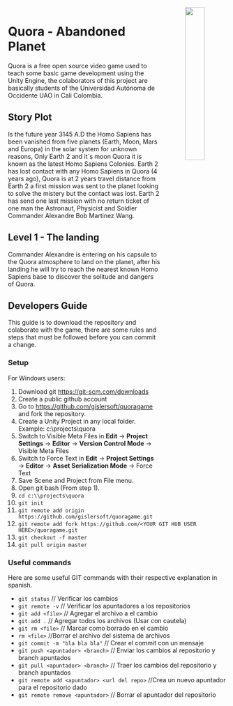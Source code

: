 
<img align="right" src="https://github.com/gislersoft/quoragame/blob/master/quora-logo.png" width="30%" height="30%" style="text-align:center">

# Quora - Abandoned Planet

Quora is a free open source video game used to teach some basic game development using the Unity Engine, the colaborators of this project are basically students of the Universidad Autónoma de Occidente UAO in Cali Colombia.

## Story Plot

Is the future year 3145 A.D the Homo Sapiens has been vanished from five planets (Earth, Moon, Mars and Europa) in the solar system for unknown reasons, Only Earth 2 and it´s moon Quora it is known as the latest Homo Sapiens Colonies. Earth 2 has lost contact with any Homo Sapiens in Quora (4 years ago),  Quora is at 2 years travel distance from Earth 2 a first mission was sent to the planet looking to solve the mistery but the contact was lost. Earth 2 has send one last mission with no return ticket of one man the Astronaut, Physicist and Soldier Commander Alexandre Bob Martinez Wang.

## Level 1 - The landing

Commander Alexandre is entering on his capsule to the Quora atmosphere to land on the planet, after his landing he will try to reach the nearest known Homo Sapiens base to discover the solitude and dangers of Quora.

## Developers Guide

This guide is to download the repository and colaborate with the game, there are some rules and steps that must be followed before you can commit a change.

### Setup

For Windows users:

1. Download git https://git-scm.com/downloads
2. Create a public github account
3. Go to https://github.com/gislersoft/quoragame and fork the repository.
4. Create a Unity Project in any local folder. Example: c:\\projects\quora
5. Switch to Visible Meta Files in **Edit** → **Project Settings** → **Editor** → **Version Control Mode** → Visible Meta Files
6. Switch to Force Text in **Edit** → **Project Settings** → **Editor** → **Asset Serialization Mode** → Force Text
7. Save Scene and Project from File menu.
8. Open git bash (From step 1).
9. ``` cd c:\\projects\quora ```
10. ``` git init ```
11. ``` git remote add origin https://github.com/gislersoft/quoragame.git ```
12. ``` git remote add fork https://github.com/<YOUR GIT HUB USER HERE>/quoragame.git ```
13. ``` git checkout -f master ```
14. ``` git pull origin master ```

### Useful commands

Here are some useful GIT commands with their respective explanation in spanish.

- ```git status``` // Verificar los cambios
- ```git remote -v``` // Verificar los apuntadores a los repositorios
- ```git add <file>``` // Agregar el archivo a el cambio
- ```git add .``` // Agregar todos los archivos (Usar con cautela)
- ```git rm <file>``` // Marcar como borrado en el cambio
- ```rm <file>``` //Borrar el archivo del sistema de archivos
- ```git commit -m "bla bla bla"``` // Crear el commit con un mensaje
- ```git push <apuntador> <branch>``` // Enviar los cambios al repositorio y branch apuntados
- ```git pull <apuntador> <branch>``` // Traer los cambios del repositorio y branch apuntados
- ```git remote add <apuntador> <url del repo>``` //Crea un nuevo apuntador para el repositorio dado
- ```git remote remove <apuntador>``` // Borrar el apuntador del repositorio
